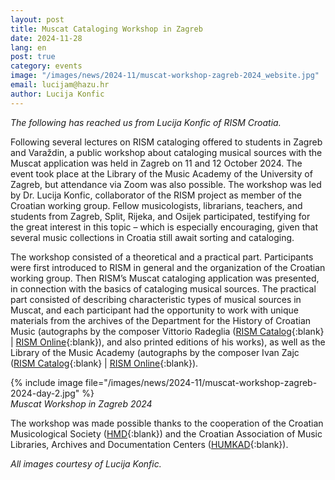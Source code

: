 ```yaml
---
layout: post
title: Muscat Cataloging Workshop in Zagreb
date: 2024-11-28
lang: en
post: true
category: events
image: "/images/news/2024-11/muscat-workshop-zagreb-2024_website.jpg"
email: lucijam@hazu.hr
author: Lucija Konfic
---
```


_The following has reached us from Lucija Konfic of RISM Croatia._

Following several lectures on RISM cataloging offered to students in Zagreb and Varaždin, a public workshop about cataloging musical sources with the Muscat application was held in Zagreb on 11 and 12 October 2024. The event took place at the Library of the Music Academy of the University of Zagreb, but attendance via Zoom was also possible. The workshop was led by Dr. Lucija Konfic, collaborator of the RISM project as member of the Croatian working group. Fellow musicologists, librarians, teachers, and students from Zagreb, Split, Rijeka, and Osijek participated, testifying for the great interest in this topic – which is especially encouraging, given that several music collections in Croatia still await sorting and cataloging.

The workshop consisted of a theoretical and a practical part. Participants were first introduced to RISM in general and the organization of the Croatian working group. Then RISM’s Muscat cataloging application was presented, in connection with the basics of cataloging musical sources. The practical part consisted of describing characteristic types of musical sources in Muscat, and each participant had the opportunity to work with unique materials from the archives of the Department for the History of Croatian Music (autographs by the composer Vittorio Radeglia ([RISM Catalog](https://opac.rism.info/search?id=pe51019472&View=rism){:blank} \| [RISM Online](https://rism.online/people/51019472){:blank}), and also printed editions of his works), as well as the Library of the Music Academy (autographs by the composer Ivan Zajc ([RISM Catalog](https://opac.rism.info/search?id=pe30015420&View=rism){:blank} \| [RISM Online](https://rism.online/people/30015420){:blank}).

{% include image file="/images/news/2024-11/muscat-workshop-zagreb-2024-day-2.jpg" %}\
_Muscat Workshop in Zagreb 2024_

The workshop was made possible thanks to the cooperation of the Croatian Musicological Society ([HMD](https://hmd-music.org){:blank}) and the Croatian Association of Music Libraries, Archives and Documentation Centers ([HUMKAD](https://humkad.hr){:blank}).

_All images courtesy of Lucija Konfic._
